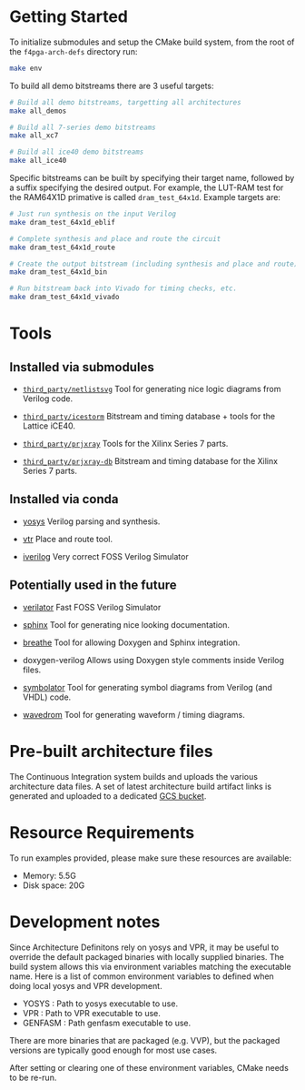# Getting Started

To initialize submodules and setup the CMake build system, from the root of the `f4pga-arch-defs` directory run:

```bash
make env
```

To build all demo bitstreams there are 3 useful targets:

```bash
# Build all demo bitstreams, targetting all architectures
make all_demos

# Build all 7-series demo bitstreams
make all_xc7

# Build all ice40 demo bitstreams
make all_ice40
```

Specific bitstreams can be built by specifying their target name, followed by a suffix specifying the desired output.
For example, the LUT-RAM test for the RAM64X1D primative is called `dram_test_64x1d`.
Example targets are:


```bash
# Just run synthesis on the input Verilog
make dram_test_64x1d_eblif

# Complete synthesis and place and route the circuit
make dram_test_64x1d_route

# Create the output bitstream (including synthesis and place and route)
make dram_test_64x1d_bin

# Run bitstream back into Vivado for timing checks, etc.
make dram_test_64x1d_vivado
```

# Tools

## Installed via submodules

 * [`third_party/netlistsvg`](https://github.com/nturley/netlistsvg/)
   Tool for generating nice logic diagrams from Verilog code.

 * [`third_party/icestorm`](https://github.com/cliffordwolf/icestorm/)
   Bitstream and timing database + tools for the Lattice iCE40.

 * [`third_party/prjxray`](https://github.com/f4pga/prjxray/)
   Tools for the Xilinx Series 7 parts.

 * [`third_party/prjxray-db`](https://github.com/f4pga/prjxray-db/)
   Bitstream and timing database for the Xilinx Series 7 parts.

## Installed via conda

 * [yosys](https://github.com/YosysHQ/yosys)
   Verilog parsing and synthesis.

 * [vtr](https://github.com/verilog-to-routing/vtr-verilog-to-routing)
   Place and route tool.

 * [iverilog](https://github.com/steveicarus/iverilog)
   Very correct FOSS Verilog Simulator

## Potentially used in the future

 * [verilator](https://www.veripool.org/wiki/verilator)
   Fast FOSS Verilog Simulator

 * [sphinx](http://www.sphinx-doc.org/en/master/)
   Tool for generating nice looking documentation.

 * [breathe](https://breathe.readthedocs.io/en/latest/)
   Tool for allowing Doxygen and Sphinx integration.

 * doxygen-verilog
   Allows using Doxygen style comments inside Verilog files.

 * [symbolator](https://kevinpt.github.io/symbolator/)
   Tool for generating symbol diagrams from Verilog (and VHDL) code.

 * [wavedrom](https://wavedrom.com/)
   Tool for generating waveform / timing diagrams.

# Pre-built architecture files

The Continuous Integration system builds and uploads the various architecture data files.
A set of latest architecture build artifact links is generated and uploaded to a dedicated [GCS bucket](https://storage.cloud.google.com/symbiflow-arch-defs-gha/).

# Resource Requirements

To run examples provided, please make sure these resources are available:
 * Memory: 5.5G
 * Disk space: 20G

# Development notes

Since Architecture Definitons rely on yosys and VPR, it may be useful to override the default packaged binaries with
locally supplied binaries.
The build system allows this via environment variables matching the executable name.
Here is a list of common environment variables to defined when doing local yosys and VPR development.

* YOSYS : Path to yosys executable to use.
* VPR : Path to VPR executable to use.
* GENFASM : Path genfasm executable to use.

There are more binaries that are packaged (e.g. VVP), but the packaged versions are typically good enough for most use
cases.

After setting or clearing one of these environment variables, CMake needs to be re-run.
